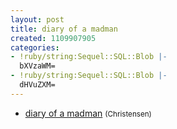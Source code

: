 ```yaml
---
layout: post
title: diary of a madman
created: 1109907905
categories:
- !ruby/string:Sequel::SQL::Blob |-
  bXVzaWM=
- !ruby/string:Sequel::SQL::Blob |-
  dHVuZXM=
---
```

<ul>
<li><a href="/cgi-bin/download.cgi/diary_of_a_madman.mp3">diary of a madman</a> <small>(Christensen)</small></li>
</ul>
